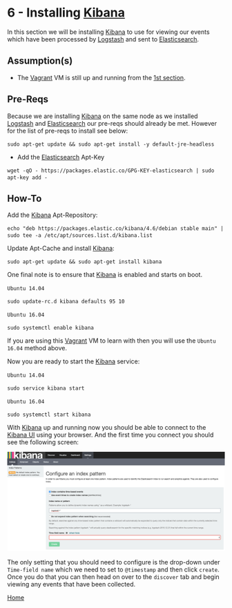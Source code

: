6 - Installing [Kibana]
============================

In this section we will be installing [Kibana] to use for viewing our events which
have been processed by [Logstash] and sent to [Elasticsearch].

Assumption(s)
-------------
* The [Vagrant] VM is still up and running from the [1st section](../1-Installing-Logstash/README.md).

Pre-Reqs
--------
Because we are installing [Kibana] on the same node as we installed [Logstash] and
[Elasticsearch] our pre-reqs should already be met. However for the list of pre-reqs
to install see below:

```
sudo apt-get update && sudo apt-get install -y default-jre-headless
```

* Add the [Elasticsearch] Apt-Key
```
wget -qO - https://packages.elastic.co/GPG-KEY-elasticsearch | sudo apt-key add -
```

How-To
------
Add the [Kibana] Apt-Repository:
```
echo "deb https://packages.elastic.co/kibana/4.6/debian stable main" | sudo tee -a /etc/apt/sources.list.d/kibana.list
```
Update Apt-Cache and install [Kibana]:
```
sudo apt-get update && sudo apt-get install kibana
```

One final note is to ensure that [Kibana] is enabled and starts on boot.

`Ubuntu 14.04`
```
sudo update-rc.d kibana defaults 95 10
```
`Ubuntu 16.04`
```
sudo systemctl enable kibana
```
If you are using this [Vagrant] VM to learn with then you will use the
`Ubuntu 16.04` method above.

Now you are ready to start the [Kibana] service:

`Ubuntu 14.04`
```
sudo service kibana start
```
`Ubuntu 16.04`
```
sudo systemctl start kibana
```

With [Kibana] up and running now you should be able to connect to the [Kibana
UI] using your browser. And the first time you connect you should see the following
screen:

![Kibana_UI_Configure](Kibana_UI_Configure.png)

The only setting that you should need to configure is the drop-down under
`Time-field name` which we need to set to `@timestamp` and then click `create`.
Once you do that you can then head on over to the `discover` tab and begin viewing
any events that have been collected.

[Home](../README.md)

[Elasticsearch]: <https://www.elastic.co/products/elasticsearch>
[Kibana]: <https://www.elastic.co/products/kibana>
[Kibana UI]: <http://127.0.0.1:5601>
[Logstash]: <https://www.elastic.co/products/logstash>
[Vagrant]: <https://www.vagrantup.com/>
